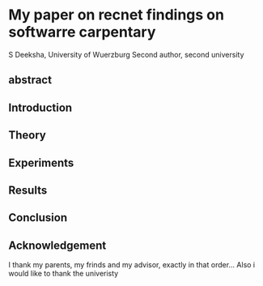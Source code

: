 # My paper on recnet findings on softwarre carpentary
S Deeksha, University of Wuerzburg
Second author, second university
## abstract

## Introduction

## Theory

## Experiments

## Results

## Conclusion

## Acknowledgement
I thank my parents, my frinds and my advisor, exactly in that order...
Also i would like to thank the univeristy
